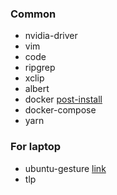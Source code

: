 ### Common
- nvidia-driver
- vim
- code
- ripgrep
- xclip
- albert
- docker [post-install](https://docs.docker.com/engine/install/linux-postinstall/)
- docker-compose
- yarn
### For laptop
- ubuntu-gesture [link](https://askubuntu.com/a/1044184)
- tlp
